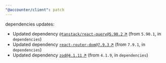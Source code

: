 ```yaml
---
"@accounter/client": patch
---
```

dependencies updates:
  - Updated dependency [`@tanstack/react-query@5.90.2` ↗︎](https://www.npmjs.com/package/@tanstack/react-query/v/5.90.2) (from `5.90.1`, in `dependencies`)
  - Updated dependency [`react-router-dom@7.9.3` ↗︎](https://www.npmjs.com/package/react-router-dom/v/7.9.3) (from `7.9.1`, in `dependencies`)
  - Updated dependency [`zod@4.1.11` ↗︎](https://www.npmjs.com/package/zod/v/4.1.11) (from `4.1.9`, in `dependencies`)
